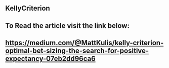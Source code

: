  ## KellyCriterion
## To Read the article visit the link below:
## https://medium.com/@MattKulis/kelly-criterion-optimal-bet-sizing-the-search-for-positive-expectancy-07eb2dd96ca6
